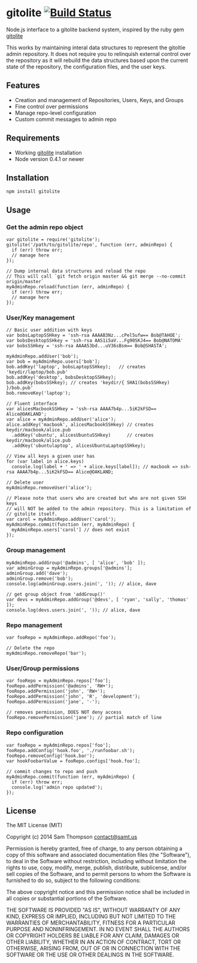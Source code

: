 # gitolite [![Build Status](https://secure.travis-ci.org/samt/node-gitolite.png)](http://travis-ci.org/samt/node-gitolite)

Node.js interface to a gitolite backend system, inspired by the ruby gem [gitolite](https://github.com/wingrunr21/gitolite)

This works by maintaining interal data structures to represent the gitoltie
admin repository. It does not require you to relinquish external control over
the repository as it will rebuild the data structures based upon the current
state of the repository, the configuration files, and the user keys.

## Features

* Creation and management of Repositories, Users, Keys, and Groups
* Fine control over permissions
* Manage repo-level configuration
* Custom commit messages to admin repo

## Requirements

* Working [gitolite](http://gitolite.com/) installation
* Node version 0.4.1 or newer

## Installation

    npm install gitolite

## Usage

### Get the admin repo object

    var gitolite = require('gitolite');
    gitolite('/path/to/gitolite/repo', function (err, adminRepo) {
      if (err) throw err;
      // manage here
    });
    
    // Dump internal data structures and reload the repo
    // This will call `git fetch origin master && git merge --no-commit origin/master`
    myAdminRepo.reload(function (err, adminRepo) {
      if (err) throw err;
      // manage here
    });

### User/Key management

    // Basic user addition with keys
    var bobsLaptopSSHkey = 'ssh-rsa AAAAB3Nz...cPel5ufw== Bob@TAHOE';
    var bobsDesktopSSHkey = 'ssh-rsa AAS1i5aV...Fg90SKJ4== Bob@NATOMA'
    var bobsSSHkey = 'ssh-rsa AAAA53bd...uV36sBsm== Bob@SHASTA';
    
    myAdminRepo.addUser('bob');
    var bob = myAdminRepo.users['bob'];
    bob.addKey('laptop', bobsLaptopSSHkey);   // creates 'keydir/laptop/bob.pub'
    bob.addKey('desktop', bobsDesktopSSHkey);
    bob.addKey(bobsSSHkey); // creates 'keydir/{ SHA1(bobsSSHkey) }/bob.pub'
    bob.removeKey('laptop');
    
    // Fluent interface
    var alicesMacbookSSHkey = 'ssh-rsa AAAA7b4p...5iK2kFSD== Alice@OAKLAND';
    var alice = myAdminRepo.addUser('alice');
    alice.addKey('macbook', alicesMacbookSSHkey) // creates keydir/macbook/alice.pub
      .addKey('ubuntu', alicesUbuntuSSHkey)      // creates keydir/macbook/alice.pub
      .addKey('ubuntulaptop', alicesUbuntuLaptopSSHkey);
    
    // View all keys a given user has
    for (var label in alice.keys) 
      console.log(label + ' => ' + alice.keys[label]); // macbook => ssh-rsa AAAA7b4p...5iK2kFSD== Alice@OAKLAND;
    
    // Delete user
    myAdminRepo.removeUser('alice');

    // Please note that users who are created but who are not given SSH keys
    // will NOT be added to the admin repository. This is a limitation of
    // gitolite itself.
    var carol = myAdminRepo.addUser('carol');
    myAdminRepo.commit(function (err, myAdminRepo) {
      myAdminRepo.users['carol'] // does not exist
    });

### Group management

    myAdminRepo.addGroup('@admins', [ 'alice', 'bob' ]);
	var adminGroup = myAdminRepo.groups['@admins'];
	adminGroup.add('dave');
	adminGroup.remove('bob');
    console.log(adminGroup.users.join(', ')); // alice, dave
    
    // get group object from 'addGroup()'
    var devs = myAdminRepo.addGroup('@devs', [ 'ryan', 'sally', 'thomas' ]);
    console.log(devs.users.join(', ')); // alice, dave

### Repo management

    var fooRepo = myAdminRepo.addRepo('foo');
    
    // Delete the repo
    myAdminRepo.removeRepo('bar');

### User/Group permissions

    var fooRepo = myAdminRepo.repos['foo'];
    fooRepo.addPermission('@admins', 'RW+');
    fooRepo.addPermission('john', 'RW+');
    fooRepo.addPermission('john', 'R', 'development');
    fooRepo.addPermission('jane', '-');

    // removes permission, DOES NOT deny access
    fooRepo.removePermission('jane'); // partial match of line
    
### Repo configuration 

    var fooRepo = myAdminRepo.repos['foo'];
    fooRepo.addConfig('hook.foo', './runfoobar.sh');
    fooRepo.removeConfig('hook.bar');
    var hookFoobarValue = fooRepo.configs['hook.foo'];
    
    // commit changes to repo and push
    myAdminRepo.commit(function (err, myAdminRepo) {
      if (err) throw err;
      console.log('admin repo updated');
    });

## License

The MIT License (MIT)

Copyright (c) 2014 Sam Thompson <contact@samt.us>

Permission is hereby granted, free of charge, to any person obtaining a copy
of this software and associated documentation files (the "Software"), to deal
in the Software without restriction, including without limitation the rights
to use, copy, modify, merge, publish, distribute, sublicense, and/or sell
copies of the Software, and to permit persons to whom the Software is
furnished to do so, subject to the following conditions:

The above copyright notice and this permission notice shall be included in
all copies or substantial portions of the Software.

THE SOFTWARE IS PROVIDED "AS IS", WITHOUT WARRANTY OF ANY KIND, EXPRESS OR
IMPLIED, INCLUDING BUT NOT LIMITED TO THE WARRANTIES OF MERCHANTABILITY,
FITNESS FOR A PARTICULAR PURPOSE AND NONINFRINGEMENT. IN NO EVENT SHALL THE
AUTHORS OR COPYRIGHT HOLDERS BE LIABLE FOR ANY CLAIM, DAMAGES OR OTHER
LIABILITY, WHETHER IN AN ACTION OF CONTRACT, TORT OR OTHERWISE, ARISING FROM,
OUT OF OR IN CONNECTION WITH THE SOFTWARE OR THE USE OR OTHER DEALINGS IN
THE SOFTWARE.
